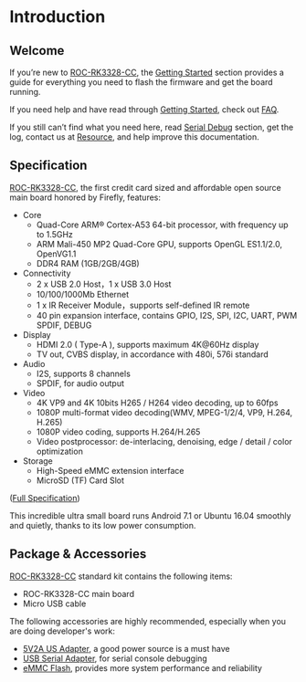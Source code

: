 # Introduction

## Welcome

If you’re new to [ROC-RK3328-CC], the [Getting Started](started.html) section provides a guide for everything you need to flash the firmware and get the board running.

If you need help and have read through [Getting Started](started.html), check out [FAQ](faq.html).

If you still can’t find what you need here, read [Serial Debug](debug.html) section, get the log, contact us at [Resource](resource.html), and help improve this documentation.

## Specification

[ROC-RK3328-CC], the first credit card sized and affordable open source main board honored by Firefly, features:
 * Core
   - Quad-Core ARM® Cortex-A53 64-bit processor, with frequency up to 1.5GHz
   - ARM Mali-450 MP2 Quad-Core GPU, supports OpenGL ES1.1/2.0, OpenVG1.1
   - DDR4 RAM (1GB/2GB/4GB)
 * Connectivity
   - 2 x USB 2.0 Host，1 x USB 3.0 Host
   - 10/100/1000Mb Ethernet
   - 1 x IR Receiver Module，supports self-defined IR remote
   - 40 pin expansion interface, contains GPIO, I2S, SPI, I2C, UART, PWM SPDIF, DEBUG 
 * Display
   - HDMI 2.0 ( Type-A ), supports maximum 4K@60Hz display
   - TV out, CVBS display, in accordance with 480i, 576i standard
 * Audio
   - I2S, supports 8 channels
   - SPDIF, for audio output
 * Video
   - 4K VP9 and 4K 10bits H265 / H264 video decoding, up to 60fps
   - 1080P multi-format video decoding(WMV, MPEG-1/2/4, VP9, H.264, H.265)
   - 1080P video coding, supports H.264/H.265
   - Video postprocessor: de-interlacing, denoising, edge / detail / color optimization
 * Storage
   - High-Speed eMMC extension interface
   - MicroSD (TF) Card Slot

([Full Specification](http://en.t-firefly.com/product/rocrk3328cc.html#spec))

This incredible ultra small board runs Android 7.1 or Ubuntu 16.04 smoothly and quietly, thanks to its low power consumption.

## Package & Accessories

[ROC-RK3328-CC] standard kit contains the following items:
 - ROC-RK3328-CC main board
 - Micro USB cable

The following accessories are highly recommended, especially when you are doing developer's work:
 - [5V2A US Adapter], a good power source is a must have
 - [USB Serial Adapter], for serial console debugging
 - [eMMC Flash], provides more system performance and reliability

[ROC-RK3328-CC]: http://en.t-firefly.com/product/rocrk3328cc.html "ROC-RK3328-CC Official Website"
[USB Serial Adapter]: http://shop.t-firefly.com/goods.php?id=32
[5V2A US Adapter]: http://shop.t-firefly.com/goods.php?id=68
[eMMC Flash]: http://shop.t-firefly.com/goods.php?id=69
